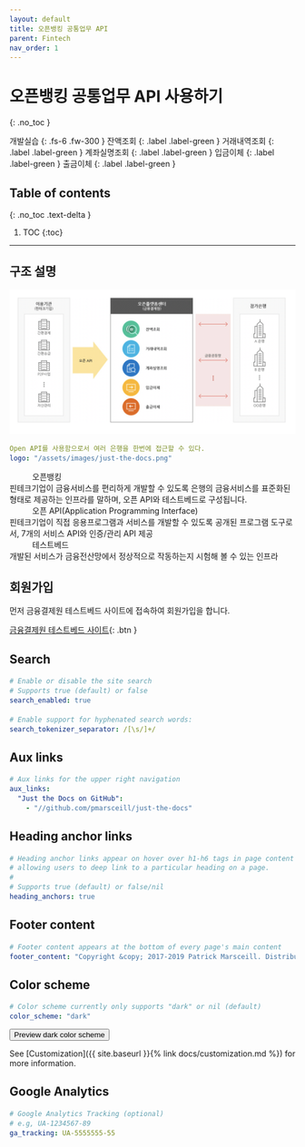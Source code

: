 ```yaml
---
layout: default
title: 오픈뱅킹 공통업무 API
parent: Fintech
nav_order: 1
---
```


# 오픈뱅킹 공통업무 API 사용하기
{: .no_toc }

개발실습
{: .fs-6 .fw-300 }
잔액조회
{: .label .label-green }
거래내역조회
{: .label .label-green } 
계좌실명조회
{: .label .label-green }
입금이체
{: .label .label-green }
출금이체
{: .label .label-green }

## Table of contents
{: .no_toc .text-delta }

1. TOC
{:toc}

---

## 구조 설명

![](/assets/images/fintech/bankingApi/open1.png)

```yaml
Open API를 사용함으로서 여러 은행을 한번에 접근할 수 있다.
logo: "/assets/images/just-the-docs.png"
```

<dl>
    <dd>오픈뱅킹</dd>
    <dt>
    핀테크기업이 금융서비스를 편리하게 개발할 수 있도록 은행의 금융서비스를 표준화된 형태로 제공하는 인프라를 말하며, 오픈 API와 테스트베드로 구성됩니다.
    </dt>
    <dd>오픈 API(Application Programming Interface)</dd>
    <dt>핀테크기업이 직접 응용프로그램과 서비스를 개발할 수 있도록 공개된 프로그램 도구로서, 7개의 서비스 API와 인증/관리 API 제공</dt>
    <dd>테스트베드</dd>
    <dt>개발된 서비스가 금융전산망에서 정상적으로 작동하는지 시험해 볼 수 있는 인프라</dt>
</dl>

## 회원가입


먼저 금융결제원 테스트베드 사이트에 접속하여 회원가입을 합니다.

[금융결제원 테스트베드 사이트](https://developers.open-platform.or.kr){: .btn }


## Search

```yaml
# Enable or disable the site search
# Supports true (default) or false
search_enabled: true

# Enable support for hyphenated search words:
search_tokenizer_separator: /[\s/]+/

```

## Aux links

```yaml
# Aux links for the upper right navigation
aux_links:
  "Just the Docs on GitHub":
    - "//github.com/pmarsceill/just-the-docs"
```

## Heading anchor links

```yaml
# Heading anchor links appear on hover over h1-h6 tags in page content
# allowing users to deep link to a particular heading on a page.
#
# Supports true (default) or false/nil
heading_anchors: true
```

## Footer content

```yaml
# Footer content appears at the bottom of every page's main content
footer_content: "Copyright &copy; 2017-2019 Patrick Marsceill. Distributed by an <a href=\"https://github.com/pmarsceill/just-the-docs/tree/master/LICENSE.txt\">MIT license.</a>"
```

## Color scheme

```yaml
# Color scheme currently only supports "dark" or nil (default)
color_scheme: "dark"
```
<button class="btn js-toggle-dark-mode">Preview dark color scheme</button>


<script type="text/javascript" src="{{ absolute_url }}"></script>

See [Customization]({{ site.baseurl }}{% link docs/customization.md %}) for more information.

## Google Analytics

```yaml
# Google Analytics Tracking (optional)
# e.g, UA-1234567-89
ga_tracking: UA-5555555-55
```
